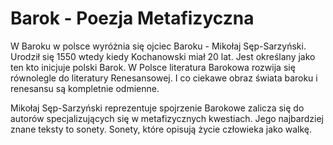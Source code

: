 # Barok - Poezja Metafizyczna

W Baroku w polsce wyróżnia się ojciec Baroku - Mikołaj Sęp-Sarzyński. Urodził się 1550 wtedy kiedy Kochanowski miał 20 lat. Jest określany jako ten kto inicjuje polski Barok. W Polsce literatura Barokowa rozwija się równolegle do literatury Renesansowej. I co ciekawe obraz świata baroku i renesansu są kompletnie odmienne.

Mikołaj Sęp-Sarzyński reprezentuje spojrzenie Barokowe zalicza się do autorów specjalizujących się w metafizycznych kwestiach. Jego najbardziej znane teksty to sonety. Sonety, które opisują życie człowieka jako walkę.
